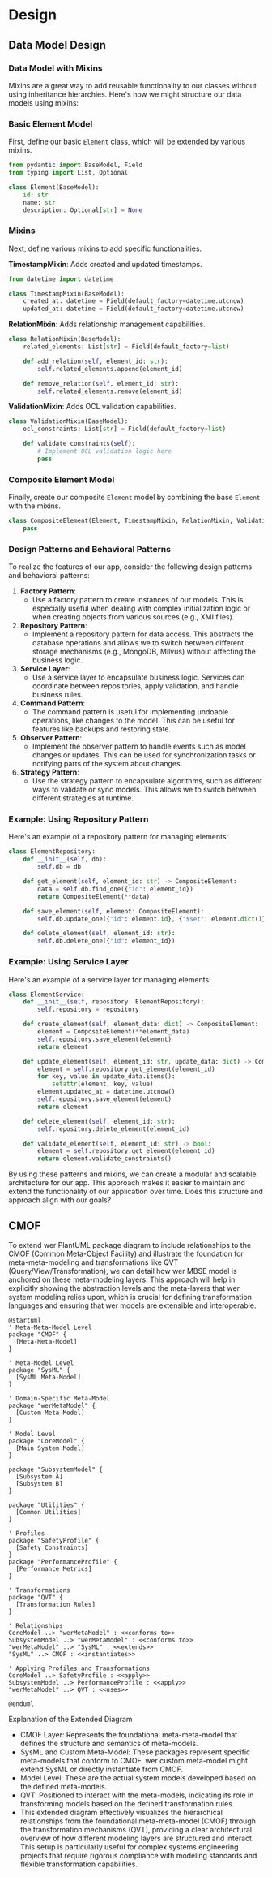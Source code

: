 # Design

## Data Model Design

### Data Model with Mixins

Mixins are a great way to add reusable functionality to our classes without using inheritance hierarchies. Here's how we might structure our data models using mixins:

### Basic Element Model

First, define our basic `Element` class, which will be extended by various mixins.

```python
from pydantic import BaseModel, Field
from typing import List, Optional

class Element(BaseModel):
    id: str
    name: str
    description: Optional[str] = None

```

### Mixins

Next, define various mixins to add specific functionalities.

**TimestampMixin**: Adds created and updated timestamps.

```python
from datetime import datetime

class TimestampMixin(BaseModel):
    created_at: datetime = Field(default_factory=datetime.utcnow)
    updated_at: datetime = Field(default_factory=datetime.utcnow)

```

**RelationMixin**: Adds relationship management capabilities.

```python
class RelationMixin(BaseModel):
    related_elements: List[str] = Field(default_factory=list)

    def add_relation(self, element_id: str):
        self.related_elements.append(element_id)

    def remove_relation(self, element_id: str):
        self.related_elements.remove(element_id)

```

**ValidationMixin**: Adds OCL validation capabilities.

```python
class ValidationMixin(BaseModel):
    ocl_constraints: List[str] = Field(default_factory=list)

    def validate_constraints(self):
        # Implement OCL validation logic here
        pass

```

### Composite Element Model

Finally, create our composite `Element` model by combining the base `Element` with the mixins.

```python
class CompositeElement(Element, TimestampMixin, RelationMixin, ValidationMixin):
    pass

```

### Design Patterns and Behavioral Patterns

To realize the features of our app, consider the following design patterns and behavioral patterns:

1. **Factory Pattern**:
    - Use a factory pattern to create instances of our models. This is especially useful when dealing with complex initialization logic or when creating objects from various sources (e.g., XMI files).
2. **Repository Pattern**:
    - Implement a repository pattern for data access. This abstracts the database operations and allows we to switch between different storage mechanisms (e.g., MongoDB, Milvus) without affecting the business logic.
3. **Service Layer**:
    - Use a service layer to encapsulate business logic. Services can coordinate between repositories, apply validation, and handle business rules.
4. **Command Pattern**:
    - The command pattern is useful for implementing undoable operations, like changes to the model. This can be useful for features like backups and restoring state.
5. **Observer Pattern**:
    - Implement the observer pattern to handle events such as model changes or updates. This can be used for synchronization tasks or notifying parts of the system about changes.
6. **Strategy Pattern**:
    - Use the strategy pattern to encapsulate algorithms, such as different ways to validate or sync models. This allows we to switch between different strategies at runtime.

### Example: Using Repository Pattern

Here's an example of a repository pattern for managing elements:

```python
class ElementRepository:
    def __init__(self, db):
        self.db = db

    def get_element(self, element_id: str) -> CompositeElement:
        data = self.db.find_one({"id": element_id})
        return CompositeElement(**data)

    def save_element(self, element: CompositeElement):
        self.db.update_one({"id": element.id}, {"$set": element.dict()}, upsert=True)

    def delete_element(self, element_id: str):
        self.db.delete_one({"id": element_id})

```

### Example: Using Service Layer

Here's an example of a service layer for managing elements:

```python
class ElementService:
    def __init__(self, repository: ElementRepository):
        self.repository = repository

    def create_element(self, element_data: dict) -> CompositeElement:
        element = CompositeElement(**element_data)
        self.repository.save_element(element)
        return element

    def update_element(self, element_id: str, update_data: dict) -> CompositeElement:
        element = self.repository.get_element(element_id)
        for key, value in update_data.items():
            setattr(element, key, value)
        element.updated_at = datetime.utcnow()
        self.repository.save_element(element)
        return element

    def delete_element(self, element_id: str):
        self.repository.delete_element(element_id)

    def validate_element(self, element_id: str) -> bool:
        element = self.repository.get_element(element_id)
        return element.validate_constraints()

```

By using these patterns and mixins, we can create a modular and scalable architecture for our app. This approach makes it easier to maintain and extend the functionality of our application over time. Does this structure and approach align with our goals?


## CMOF

To extend wer PlantUML package diagram to include relationships to the CMOF (Common Meta-Object Facility) and illustrate the foundation for meta-meta-modeling and transformations like QVT (Query/View/Transformation), we can detail how wer MBSE model is anchored on these meta-modeling layers. This approach will help in explicitly showing the abstraction levels and the meta-layers that wer system modeling relies upon, which is crucial for defining transformation languages and ensuring that wer models are extensible and interoperable.

```plantuml
@startuml
' Meta-Meta-Model Level
package "CMOF" {
  [Meta-Meta-Model]
}

' Meta-Model Level
package "SysML" {
  [SysML Meta-Model]
}

' Domain-Specific Meta-Model
package "werMetaModel" {
  [Custom Meta-Model]
}

' Model Level
package "CoreModel" {
  [Main System Model]
}

package "SubsystemModel" {
  [Subsystem A]
  [Subsystem B]
}

package "Utilities" {
  [Common Utilities]
}

' Profiles
package "SafetyProfile" {
  [Safety Constraints]
}
package "PerformanceProfile" {
  [Performance Metrics]
}

' Transformations
package "QVT" {
  [Transformation Rules]
}

' Relationships
CoreModel ..> "werMetaModel" : <<conforms to>>
SubsystemModel ..> "werMetaModel" : <<conforms to>>
"werMetaModel" ..> "SysML" : <<extends>>
"SysML" ..> CMOF : <<instantiates>>

' Applying Profiles and Transformations
CoreModel ..> SafetyProfile : <<apply>>
SubsystemModel ..> PerformanceProfile : <<apply>>
"werMetaModel" ..> QVT : <<uses>>

@enduml
```

Explanation of the Extended Diagram

* CMOF Layer: Represents the foundational meta-meta-model that defines the structure and semantics of meta-models.
* SysML and Custom Meta-Model: These packages represent specific meta-models that conform to CMOF. wer custom meta-model might extend SysML or directly instantiate from CMOF.
* Model Level: These are the actual system models developed based on the defined meta-models.
* QVT: Positioned to interact with the meta-models, indicating its role in transforming models based on the defined transformation rules.
* This extended diagram effectively visualizes the hierarchical relationships from the foundational meta-meta-model (CMOF) through the transformation mechanisms (QVT), providing a clear architectural overview of how different modeling layers are structured and interact. This setup is particularly useful for complex systems engineering projects that require rigorous compliance with modeling standards and flexible transformation capabilities.
